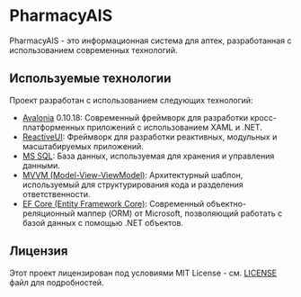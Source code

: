 # PharmacyAIS

PharmacyAIS - это информационная система для аптек, разработанная с использованием современных технологий.

## Используемые технологии

Проект разработан с использованием следующих технологий:

- [Avalonia](https://avaloniaui.net/) 0.10.18: Современный фреймворк для разработки кросс-платформенных приложений с использованием XAML и .NET.
- [ReactiveUI](https://www.reactiveui.net/): Фреймворк для разработки реактивных, модульных и масштабируемых приложений.
- [MS SQL](https://www.microsoft.com/en-us/sql-server/sql-server-2019): База данных, используемая для хранения и управления данными.
- [MVVM (Model-View-ViewModel)](https://docs.microsoft.com/en-us/xamarin/xamarin-forms/enterprise-application-patterns/mvvm): Архитектурный шаблон, используемый для структурирования кода и разделения ответственности.
- [EF Core (Entity Framework Core)](https://docs.microsoft.com/en-us/ef/core/): Современный объектно-реляционный маппер (ORM) от Microsoft, позволяющий работать с базой данных с помощью .NET объектов.

## Лицензия

Этот проект лицензирован под условиями MIT License - см. [LICENSE](LICENSE) файл для подробностей.

